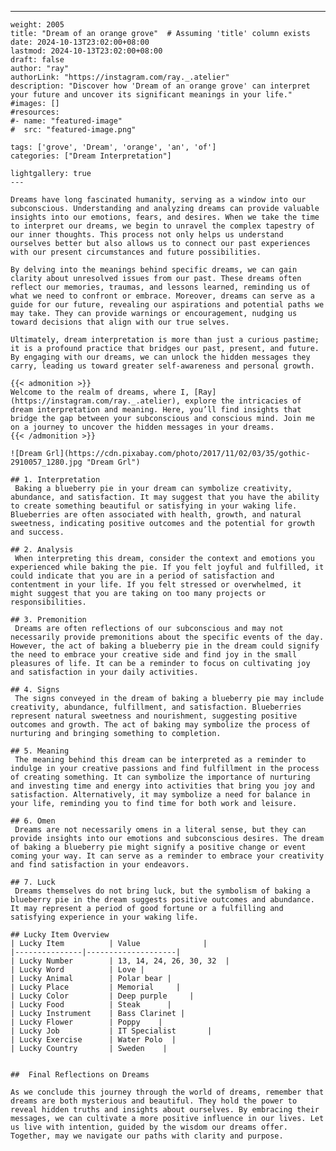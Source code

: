 ---
    weight: 2005
    title: "Dream of an orange grove"  # Assuming 'title' column exists
    date: 2024-10-13T23:02:00+08:00
    lastmod: 2024-10-13T23:02:00+08:00
    draft: false
    author: "ray"
    authorLink: "https://instagram.com/ray._.atelier"
    description: "Discover how 'Dream of an orange grove' can interpret your future and uncover its significant meanings in your life."
    #images: []
    #resources:
    #- name: "featured-image"
    #  src: "featured-image.png"
    
    tags: ['grove', 'Dream', 'orange', 'an', 'of']
    categories: ["Dream Interpretation"]
    
    lightgallery: true
    ---
    
    Dreams have long fascinated humanity, serving as a window into our subconscious. Understanding and analyzing dreams can provide valuable insights into our emotions, fears, and desires. When we take the time to interpret our dreams, we begin to unravel the complex tapestry of our inner thoughts. This process not only helps us understand ourselves better but also allows us to connect our past experiences with our present circumstances and future possibilities.
    
    By delving into the meanings behind specific dreams, we can gain clarity about unresolved issues from our past. These dreams often reflect our memories, traumas, and lessons learned, reminding us of what we need to confront or embrace. Moreover, dreams can serve as a guide for our future, revealing our aspirations and potential paths we may take. They can provide warnings or encouragement, nudging us toward decisions that align with our true selves.
    
    Ultimately, dream interpretation is more than just a curious pastime; it is a profound practice that bridges our past, present, and future. By engaging with our dreams, we can unlock the hidden messages they carry, leading us toward greater self-awareness and personal growth.
    
    {{< admonition >}}
    Welcome to the realm of dreams, where I, [Ray](https://instagram.com/ray._.atelier), explore the intricacies of dream interpretation and meaning. Here, you’ll find insights that bridge the gap between your subconscious and conscious mind. Join me on a journey to uncover the hidden messages in your dreams.
    {{< /admonition >}}
    
    ![Dream Grl](https://cdn.pixabay.com/photo/2017/11/02/03/35/gothic-2910057_1280.jpg "Dream Grl")
    
    ## 1. Interpretation
     Baking a blueberry pie in your dream can symbolize creativity, abundance, and satisfaction. It may suggest that you have the ability to create something beautiful or satisfying in your waking life. Blueberries are often associated with health, growth, and natural sweetness, indicating positive outcomes and the potential for growth and success.
    
    ## 2. Analysis
     When interpreting this dream, consider the context and emotions you experienced while baking the pie. If you felt joyful and fulfilled, it could indicate that you are in a period of satisfaction and contentment in your life. If you felt stressed or overwhelmed, it might suggest that you are taking on too many projects or responsibilities.
    
    ## 3. Premonition
     Dreams are often reflections of our subconscious and may not necessarily provide premonitions about the specific events of the day. However, the act of baking a blueberry pie in the dream could signify the need to embrace your creative side and find joy in the small pleasures of life. It can be a reminder to focus on cultivating joy and satisfaction in your daily activities.
    
    ## 4. Signs
     The signs conveyed in the dream of baking a blueberry pie may include creativity, abundance, fulfillment, and satisfaction. Blueberries represent natural sweetness and nourishment, suggesting positive outcomes and growth. The act of baking may symbolize the process of nurturing and bringing something to completion.
    
    ## 5. Meaning
     The meaning behind this dream can be interpreted as a reminder to indulge in your creative passions and find fulfillment in the process of creating something. It can symbolize the importance of nurturing and investing time and energy into activities that bring you joy and satisfaction. Alternatively, it may symbolize a need for balance in your life, reminding you to find time for both work and leisure.
    
    ## 6. Omen
     Dreams are not necessarily omens in a literal sense, but they can provide insights into our emotions and subconscious desires. The dream of baking a blueberry pie might signify a positive change or event coming your way. It can serve as a reminder to embrace your creativity and find satisfaction in your endeavors.
    
    ## 7. Luck
     Dreams themselves do not bring luck, but the symbolism of baking a blueberry pie in the dream suggests positive outcomes and abundance. It may represent a period of good fortune or a fulfilling and satisfying experience in your waking life.
    
    ## Lucky Item Overview
    | Lucky Item          | Value              |
    |---------------|--------------------|
    | Lucky Number        | 13, 14, 24, 26, 30, 32  |
    | Lucky Word          | Love |
    | Lucky Animal        | Polar bear |
    | Lucky Place         | Memorial     |
    | Lucky Color         | Deep purple     |
    | Lucky Food          | Steak      |
    | Lucky Instrument    | Bass Clarinet |
    | Lucky Flower        | Poppy    |
    | Lucky Job           | IT Specialist       |
    | Lucky Exercise      | Water Polo  |
    | Lucky Country       | Sweden    |
    
    
    ##  Final Reflections on Dreams
    
    As we conclude this journey through the world of dreams, remember that dreams are both mysterious and beautiful. They hold the power to reveal hidden truths and insights about ourselves. By embracing their messages, we can cultivate a more positive influence in our lives. Let us live with intention, guided by the wisdom our dreams offer. Together, may we navigate our paths with clarity and purpose.
    